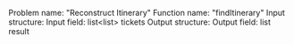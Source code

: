 
Problem name: "Reconstruct Itinerary"
Function name: "findItinerary"
Input structure:
Input field: list<list<string>> tickets
Output structure:
Output field: list<string> result

